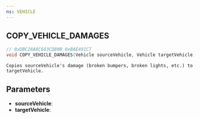 ```yaml
---
ns: VEHICLE
---
```

## COPY_VEHICLE_DAMAGES

```c
// 0xDBC28A8C683CD80B 0xBAE491C7
void COPY_VEHICLE_DAMAGES(Vehicle sourceVehicle, Vehicle targetVehicle);
```

```
Copies sourceVehicle's damage (broken bumpers, broken lights, etc.) to targetVehicle.
```

## Parameters
* **sourceVehicle**:
* **targetVehicle**:
